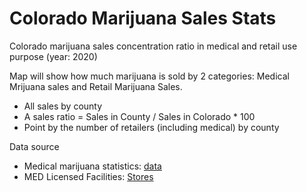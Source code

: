 # Colorado Marijuana Sales Stats
Colorado marijuana sales concentration ratio in medical and retail use purpose (year: 2020)

Map will show how much marijuana is sold by 2 categories: Medical Mrijuana sales and Retail Marijuana Sales.
- All sales by county
- A sales ratio = Sales in County / Sales in Colorado * 100
- Point by the number of retailers (including medical) by county 

Data source
- Medical marijuana statistics: <a href="https://cdphe.colorado.gov/medical-marijuana-registry-data" target=blank> data </a>
- MED Licensed Facilities: <a href="https://sbg.colorado.gov/med-licensed-facilities" target=blank> Stores </a>

